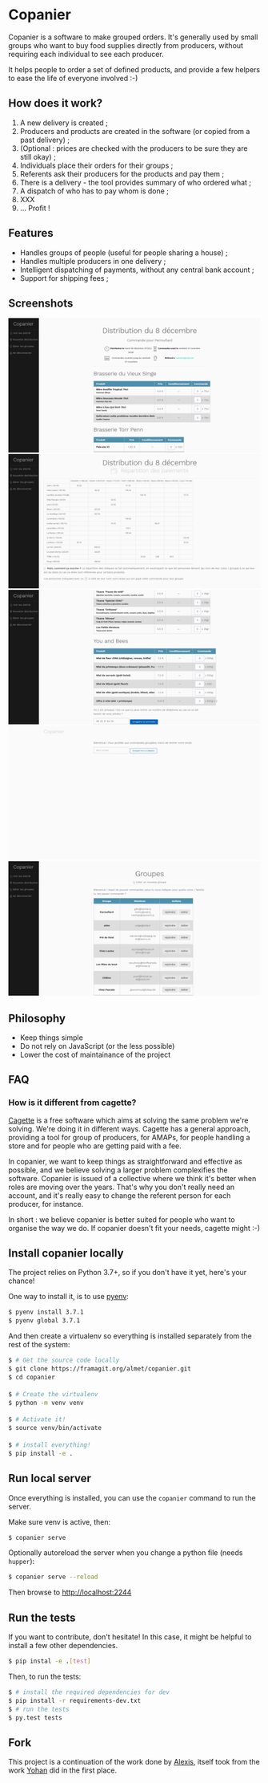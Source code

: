 # Copanier

Copanier is a software to make grouped orders. It's generally used by small groups
who want to buy food supplies directly from producers, without requiring each
individual to see each producer.

It helps people to order a set of defined products, and provide a few helpers
to ease the life of everyone involved :-)

## How does it work?

1. A new delivery is created ;
2. Producers and products are created in the software (or copied from a past delivery) ;
3. (Optional : prices are checked with the producers to be sure they are still okay) ;
4. Individuals place their orders for their groups ;
5. Referents ask their producers for the products and pay them ;
6. There is a delivery - the tool provides summary of who ordered what ;
7. A dispatch of who has to pay whom is done ;
8. XXX
9. ... Profit !

## Features

- Handles groups of people (useful for people sharing a house) ;
- Handles multiple producers in one delivery ;
- Intelligent dispatching of payments, without any central bank account ;
- Support for shipping fees ;

## Screenshots

![Login screen](/screenshots/place-order.png?raw=true)
![Login screen](/screenshots/payments.png?raw=true)
![Login screen](/screenshots/order-confirmation.png?raw=true)
![Login screen](/screenshots/login.png?raw=true)
![Login screen](/screenshots/groups.png?raw=true)

## Philosophy

- Keep things simple
- Do not rely on JavaScript (or the less possible)
- Lower the cost of maintainance of the project

## FAQ

### How is it different from cagette?

[Cagette](https://www.cagette.net) is a free software which aims at solving the same problem we're solving. We're doing it in different ways. Cagette has a general approach, providing a tool for group of producers, for AMAPs, for people handling a store and for people who are getting paid with a fee.

In copanier, we want to keep things as straightforward and effective as possible, and we believe solving a larger problem complexifies the software.
Copanier is issued of a collective where we think it's better when roles are moving over the years. That's why you don't really need an account, and it's really easy to change the referent person for each producer, for instance.

In short : we believe copanier is better suited for people who want to organise the way we do. If copanier doesn't fit your needs, cagette might :-)

## Install copanier locally

The project relies on Python 3.7+, so if you don't have it yet, here's your
chance!

One way to install it, is to use [pyenv](https://github.com/pyenv/pyenv):

```bash
$ pyenv install 3.7.1
$ pyenv global 3.7.1
```

And then create a virtualenv so everything is installed separately from the
rest of the system:

```bash
$ # Get the source code locally
$ git clone https://framagit.org/almet/copanier.git
$ cd copanier

$ # Create the virtualenv
$ python -m venv venv

$ # Activate it!
$ source venv/bin/activate

$ # install everything!
$ pip install -e .
```

## Run local server

Once everything is installed, you can use the `copanier` command to run the server.

Make sure venv is active, then:

```bash
$ copanier serve
```

Optionally autoreload the server when you change a python file (needs `hupper`):

```bash
$ copanier serve --reload
```

Then browse to [http://localhost:2244](http://localhost:2244)

## Run the tests

If you want to contribute, don't hesitate! In this case, it might be helpful to
install a few other dependencies.

```bash
$ pip instal -e .[test]
```

Then, to run the tests:

```bash
$ # install the required dependencies for dev
$ pip install -r requirements-dev.txt
$ # run the tests
$ py.test tests
```

## Fork

This project is a continuation of the work done by
[Alexis](https://framagit.org/almet/copanier), itself took from the work
[Yohan](https://framagit.org/ybon/copanier) did in the first place.